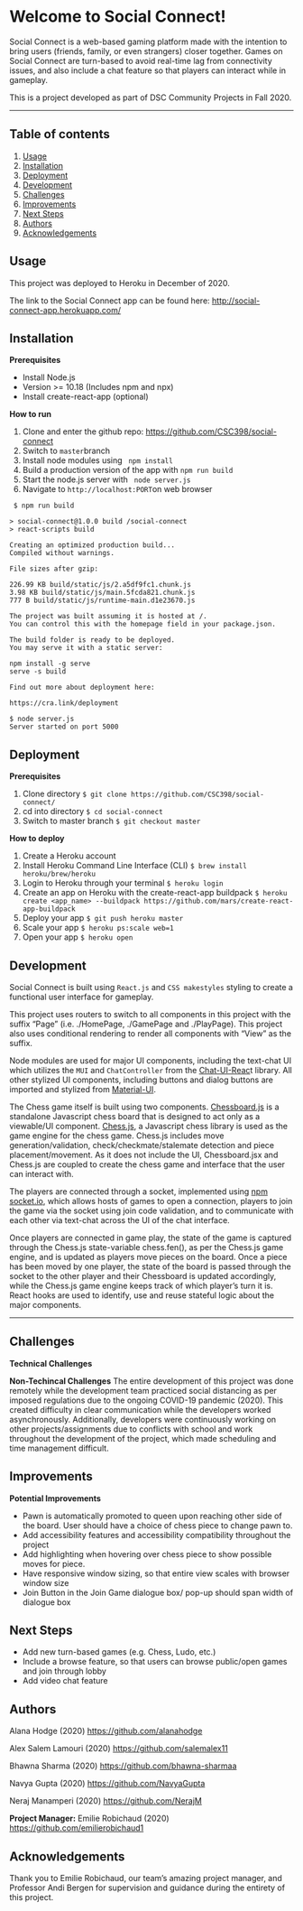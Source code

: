 # Welcome to Social Connect!

Social Connect is a web-based gaming platform made with the intention to bring users (friends, family, or even strangers) closer together. Games on Social Connect are turn-based to avoid real-time lag from connectivity issues, and also include a chat feature so that players can interact while in gameplay.

This is a project developed as part of DSC Community Projects in Fall 2020.

---

## Table of contents

1. [Usage](#Usage)
2. [Installation](#Installation)
3. [Deployment](#Deployment)
4. [Development](#Development)
5. [Challenges](#Challenges)
6. [Improvements](#Improvements)
7. [Next Steps](#Next-Steps)
8. [Authors](#Authors)
9. [Acknowledgements](#Acknowledgements)

## Usage

This project was deployed to Heroku in December of 2020.

The link to the Social Connect app can be found here: http://social-connect-app.herokuapp.com/

## Installation

**Prerequisites**

- Install Node.js
- Version >= 10.18 (Includes npm and npx)
- Install create-react-app (optional)

**How to run**

1. Clone and enter the github repo: https://github.com/CSC398/social-connect
2. Switch to `master`branch
3. Install node modules using ` npm install`
4. Build a production version of the app with `npm run build`
5. Start the node.js server with ` node server.js`
6. Navigate to `http://localhost:PORT`on web browser

```
 $ npm run build

> social-connect@1.0.0 build /social-connect
> react-scripts build

Creating an optimized production build...
Compiled without warnings.

File sizes after gzip:

226.99 KB build/static/js/2.a5df9fc1.chunk.js
3.98 KB build/static/js/main.5fcda821.chunk.js
777 B build/static/js/runtime-main.d1e23670.js

The project was built assuming it is hosted at /.
You can control this with the homepage field in your package.json.

The build folder is ready to be deployed.
You may serve it with a static server:

npm install -g serve
serve -s build

Find out more about deployment here:

https://cra.link/deployment
```
```
$ node server.js
Server started on port 5000
```
## Deployment

**Prerequisites**
1. Clone directory
`$ git clone https://github.com/CSC398/social-connect/`
2. cd into directory
`$ cd social-connect`
3. Switch to master branch
`$ git checkout master`

**How to deploy**
1. Create a Heroku account
2. Install Heroku Command Line Interface (CLI)
`$ brew install heroku/brew/heroku`
3. Login to Heroku through your terminal 
`$ heroku login`
4. Create an app on Heroku with the create-react-app buildpack 
`$ heroku create <app_name> --buildpack https://github.com/mars/create-react-app-buildpack`
5. Deploy your app 
`$ git push heroku master`
6. Scale your app
`$ heroku ps:scale web=1`
7. Open your app
`$ heroku open`

## Development

Social Connect is built using `React.js` and `CSS makestyles` styling to create a functional user interface for gameplay.

This project uses routers to switch to all components in this project with the suffix “Page” (i.e. ./HomePage, ./GamePage and ./PlayPage). This project also uses conditional rendering to render all components with “View” as the suffix.

Node modules are used for major UI components, including the text-chat UI which utilizes the `MUI` and `ChatController` from the [Chat-UI-Reac](https://www.npmjs.com/package/chat-ui-react)t library.
All other stylized UI components, including buttons and dialog buttons are imported and stylized from [Material-UI](https://material-ui.com/).

The Chess game itself is built using two components. [Chessboard.js](https://www.npmjs.com/package/chessboardjs) is a standalone Javascript chess board that is designed to act only as a viewable/UI component.
[Chess.js](https://github.com/jhlywa/chess.js/blob/master/README.md), a Javascript chess library is used as the game engine for the chess game. Chess.js includes move generation/validation, check/checkmate/stalemate detection and piece placement/movement. As it does not include the UI, Chessboard.jsx and Chess.js are coupled to create the chess game and interface that the user can interact with.

The players are connected through a socket, implemented using [npm socket.io](https://www.npmjs.com/package/socket.io), which allows hosts of games to open a connection, players to join the game via the socket using join code validation, and to communicate with each other via text-chat across the UI of the chat interface.

Once players are connected in game play, the state of the game is captured through the Chess.js state-variable chess.fen(), as per the Chess.js game engine, and is updated as players move pieces on the board. Once a piece has been moved by one player, the state of the board is passed through the socket to the other player and their Chessboard is updated accordingly, while the Chess.js game engine keeps track of which player’s turn it is. React hooks are used to identify, use and reuse stateful logic about the major components.

---

## Challenges

**Technical Challenges**

**Non-Techincal Challenges**
The entire development of this project was done remotely while the development team practiced social distancing
as per imposed regulations due to the ongoing COVID-19 pandemic (2020).
This created difficulty in clear communication while the developers worked asynchronously.
Additionally, developers were continuously working on other projects/assignments due to conflicts with school and work throughout the
development of the project, which made scheduling and time management difficult.

## Improvements

**Potential Improvements**

- Pawn is automatically promoted to queen upon reaching other side of the board. User should have a choice of chess piece to change pawn to.
- Add accessibility features and accessibility compatibility throughout the project
- Add highlighting when hovering over chess piece to show possible moves for piece.
- Have responsive window sizing, so that entire view scales with browser window size
- Join Button in the Join Game dialogue box/ pop-up should span width of dialogue box


## Next Steps
- Add new turn-based games (e.g. Chess, Ludo, etc.)
- Include a browse feature, so that users can browse public/open games and join through lobby
- Add video chat feature


## Authors

Alana Hodge (2020) https://github.com/alanahodge

Alex Salem Lamouri (2020) https://github.com/salemalex11

Bhawna Sharma (2020) https://github.com/bhawna-sharmaa

Navya Gupta (2020) https://github.com/NavyaGupta

Neraj Manamperi (2020) https://github.com/NerajM

**Project Manager:** Emilie Robichaud (2020) https://github.com/emilierobichaud1

## Acknowledgements

Thank you to Emilie Robichaud, our team’s amazing project manager, and Professor Andi Bergen for supervision and guidance during the entirety of this project.
